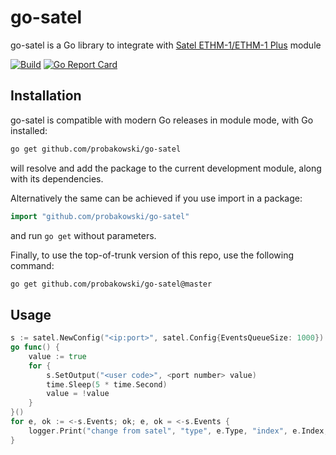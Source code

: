 # go-satel

go-satel is a Go library to integrate
with [Satel ETHM-1/ETHM-1 Plus](https://www.satel.pl/produkty/sswin/komunikacja-i-powiadamianie/komunikacja-tcp-ip/ethm-1-plus/)
module

[![Build](https://github.com/probakowski/go-satel/actions/workflows/build.yml/badge.svg)](https://github.com/probakowski/go-satel/actions/workflows/build.yml)
[![Go Report Card](https://goreportcard.com/badge/github.com/probakowski/go-satel)](https://goreportcard.com/report/github.com/probakowski/go-satel)

## Installation
go-satel is compatible with modern Go releases in module mode, with Go installed:

```bash
go get github.com/probakowski/go-satel
```

will resolve and add the package to the current development module, along with its dependencies.

Alternatively the same can be achieved if you use import in a package:

```go
import "github.com/probakowski/go-satel"
```

and run `go get` without parameters.

Finally, to use the top-of-trunk version of this repo, use the following command:

```bash
go get github.com/probakowski/go-satel@master
```

## Usage
```go
s := satel.NewConfig("<ip:port>", satel.Config{EventsQueueSize: 1000})
go func() {
    value := true
    for {
        s.SetOutput("<user code>", <port number> value)
        time.Sleep(5 * time.Second)
        value = !value
    }
}()
for e, ok := <-s.Events; ok; e, ok = <-s.Events {
    logger.Print("change from satel", "type", e.Type, "index", e.Index, "value", e.Value)
}
```
